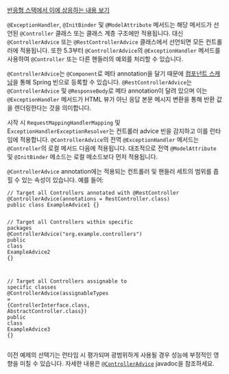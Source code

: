 <p><a href="https://docs.spring.io/spring-framework/reference/web/webflux/controller/ann-advice.html">반응형 스택에서 이에 상응하는 내용 보기</a></p>
<p><code>@ExceptionHandler</code>, <code>@InitBinder</code> 및 <code>@ModelAttribute</code> 메서드는 해당 메서드가 선언된 <code>@Controller</code> 클래스 또는 클래스 계층 구조에만 적용됩니다. 대신 <code>@ControllerAdvice</code> 또는 <code>@RestControllerAdvice</code> 클래스에서 선언되면 모든 컨트롤러에 적용됩니다. 또한 5.3부터 <code>@ControllerAdvice</code>의 <code>@ExceptionHandler</code> 메서드를 사용하여 <code>@Controller</code> 또는 다른 핸들러의 예외를 처리할 수 있습니다.</p>
<p><code>@ControllerAdvice</code>는 <code>@Component</code>로 메타 annotation을 달기 때문에 <a href="https://docs.spring.io/spring-framework/reference/core/beans/java/instantiating-container.html#beans-java-instantiating-container-scan">컴포넌트 스캐닝</a>을 통해 Spring 빈으로 등록할 수 있습니다. <code>@RestControllerAdvice</code>는 <code>@ControllerAdvice</code> 및 <code>@ResponseBody</code>로 메타 annotation이 달려 있으며 이는 <code>@ExceptionHandler</code> 메서드가 HTML 뷰가 아닌 응답 본문 메시지 변환을 통해 반환 값을 렌더링한다는 것을 의미합니다.</p>
<p>시작 시 <code>RequestMappingHandlerMapping</code> 및 E<code>xceptionHandlerExceptionResolver</code>는 컨트롤러 advice 빈을 감지하고 이를 런타임에 적용합니다. <code>@ControllerAdvice</code>의 전역 <code>@ExceptionHandler</code> 메서드는 <code>@Controller</code>의 로컬 메서드 다음에 적용됩니다. 대조적으로 전역 <code>@ModelAttribute</code> 및 <code>@InitBinder</code> 메소드는 로컬 메소드보다 먼저 적용됩니다.</p>
<p><code>@ControllerAdvice</code> annotation에는 적용되는 컨트롤러 및 핸들러 세트의 범위를 좁힐 수 있는 속성이 있습니다. 예를 들어:</p>
<pre><code class="language-java"><span class="token comment">// Target all Controllers annotated with @RestController</span>
<span class="token annotation punctuation">@ControllerAdvice</span><span class="token punctuation">(</span>annotations <span class="token operator">=</span> <span class="token class-name">RestController</span><span class="token punctuation">.</span><span class="token keyword">class</span><span class="token punctuation">)</span>
<span class="token keyword">public</span> <span class="token keyword">class</span> <span class="token class-name">ExampleAdvice1</span> <span class="token punctuation">{</span><span class="token punctuation">}</span>

<span class="token comment">// Target all Controllers within specific packages</span>
<span class="token annotation punctuation">@ControllerAdvice</span><span class="token punctuation">(</span><span class="token string">"org.example.controllers"</span><span class="token punctuation">)</span>
<span class="token keyword">public</span> <span class="token keyword">class</span> <span class="token class-name">ExampleAdvice2</span> <span class="token punctuation">{</span><span class="token punctuation">}</span>

<span class="token comment">// Target all Controllers assignable to specific classes</span>
<span class="token annotation punctuation">@ControllerAdvice</span><span class="token punctuation">(</span>assignableTypes <span class="token operator">=</span> <span class="token punctuation">{</span><span class="token class-name">ControllerInterface</span><span class="token punctuation">.</span><span class="token keyword">class</span><span class="token punctuation">,</span> <span class="token class-name">AbstractController</span><span class="token punctuation">.</span><span class="token keyword">class</span><span class="token punctuation">}</span><span class="token punctuation">)</span>
<span class="token keyword">public</span> <span class="token keyword">class</span> <span class="token class-name">ExampleAdvice3</span> <span class="token punctuation">{</span><span class="token punctuation">}</span></code></pre>
<p>이전 예제의 선택기는 런타임 시 평가되며 광범위하게 사용될 경우 성능에 부정적인 영향을 미칠 수 있습니다. 자세한 내용은 <a href="https://docs.spring.io/spring-framework/docs/6.1.6/javadoc-api/org/springframework/web/bind/annotation/ControllerAdvice.html"><code>@ControllerAdvice</code></a> javadoc을 참조하세요.</p>